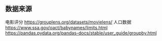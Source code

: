 ## 数据来源
电影评分 https://grouplens.org/datasets/movielens/ 
人口数据 https://www.ssa.gov/oact/babynames/limits.html https://pandas.pydata.org/pandas-docs/stable/user_guide/groupby.html